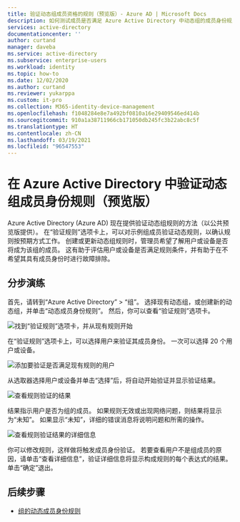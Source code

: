 ```yaml
---
title: 验证动态组成员资格的规则（预览版）- Azure AD | Microsoft Docs
description: 如何测试成员是否满足 Azure Active Directory 中动态组的成员身份规则。
services: active-directory
documentationcenter: ''
author: curtand
manager: daveba
ms.service: active-directory
ms.subservice: enterprise-users
ms.workload: identity
ms.topic: how-to
ms.date: 12/02/2020
ms.author: curtand
ms.reviewer: yukarppa
ms.custom: it-pro
ms.collection: M365-identity-device-management
ms.openlocfilehash: f1048284e8e7a492bf0810a16e29409546ed414b
ms.sourcegitcommit: 910a1a38711966cb171050db245fc3b22abc8c5f
ms.translationtype: HT
ms.contentlocale: zh-CN
ms.lasthandoff: 03/19/2021
ms.locfileid: "96547553"
---
```

# <a name="validate-a-dynamic-group-membership-rule-preview-in-azure-active-directory"></a>在 Azure Active Directory 中验证动态组成员身份规则（预览版）

Azure Active Directory (Azure AD) 现在提供验证动态组规则的方法（以公共预览版提供）。 在“验证规则”选项卡上，可以对示例组成员验证动态规则，以确认规则按预期方式工作。 创建或更新动态组规则时，管理员希望了解用户或设备是否将成为该组的成员。 这有助于评估用户或设备是否满足规则条件，并有助于在不希望其具有成员身份时进行故障排除。

## <a name="step-by-step-walk-through"></a>分步演练

首先，请转到“Azure Active Directory” > “组”。 选择现有动态组，或创建新的动态组，并单击“动态成员身份规则”。 然后，你可以查看“验证规则”选项卡。

![找到“验证规则”选项卡，并从现有规则开始](./media/groups-dynamic-rule-validation/validate-tab.png)

在“验证规则”选项卡上，可以选择用户来验证其成员身份。 一次可以选择 20 个用户或设备。

![添加要验证是否满足现有规则的用户](./media/groups-dynamic-rule-validation/validate-tab-add-users.png)

从选取器选择用户或设备并单击“选择”后，将自动开始验证并显示验证结果。

![查看规则验证的结果](./media/groups-dynamic-rule-validation/validate-tab-results.png)

结果指示用户是否为组的成员。 如果规则无效或出现网络问题，则结果将显示为“未知”。 如果显示“未知”，详细的错误消息将说明问题和所需的操作。

![查看规则验证结果的详细信息](./media/groups-dynamic-rule-validation/validate-tab-view-details.png)

你可以修改规则，这样做将触发成员身份验证。 若要查看用户不是组成员的原因，请单击“查看详细信息”，验证详细信息将显示构成规则的每个表达式的结果。 单击“确定”退出。

## <a name="next-steps"></a>后续步骤

- [组的动态成员身份规则](groups-dynamic-membership.md)
